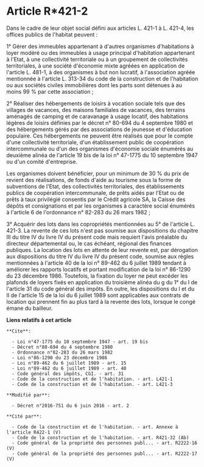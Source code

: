 # Article R*421-2

Dans le cadre de leur objet social défini aux articles L. 421-1 à L. 421-4, les offices publics de l'habitat peuvent : 

1° Gérer des immeubles appartenant à d'autres organismes d'habitations à loyer modéré ou des immeubles à usage principal
d'habitation appartenant à l'Etat, à une collectivité territoriale ou à un groupement de collectivités territoriales, à une
société d'économie mixte agréées en application de l'article L. 481-1, à des organismes à but non lucratif, à l'association
agréée mentionnée à l'article L. 313-34 du code de la construction et de l'habitation ou aux sociétés civiles immobilières
dont les parts sont détenues à au moins 99 % par cette association ; 

2° Réaliser des hébergements de loisirs à vocation sociale tels que des villages de vacances, des maisons familiales de
vacances, des terrains aménagés de camping et de caravanage à usage locatif, des habitations légères de loisirs définies par
le décret n° 80-694 du 4 septembre 1980 et des hébergements gérés par des associations de jeunesse et d'éducation populaire.
Ces hébergements ne peuvent être réalisés que pour le compte d'une collectivité territoriale, d'un établissement public de
coopération intercommunale ou d'un des organismes d'économie sociale énumérés au deuxième alinéa de l'article 19 bis de la
loi n° 47-1775 du 10 septembre 1947 ou d'un comité d'entreprise. 

Les organismes doivent bénéficier, pour un minimum de 30 % du prix de revient des réalisations, de fonds d'aide au tourisme
sous la forme de subventions de l'Etat, des collectivités territoriales, des établissements publics de coopération
intercommunale, de prêts aidés par l'Etat ou de prêts à taux privilégié consentis par le Crédit agricole SA, la Caisse des
dépôts et consignations et par les organismes à caractère social énumérés à l'article 6 de l'ordonnance n° 82-283 du 26 mars
1982 ; 

3° Acquérir des lots dans les copropriétés mentionnées au 5° de l'article L. 421-3. La revente de ces lots n'est pas soumise
aux dispositions du chapitre III du titre IV du livre IV du présent code mais requiert l'avis préalable du directeur
départemental ou, le cas échéant, régional des finances publiques. La location des lots en attente de leur revente est, par
dérogation aux dispositions du titre IV du livre IV du présent code, soumise aux règles mentionnées à l'article 40 de la loi
n° 89-462 du 6 juillet 1989 tendant à améliorer les rapports locatifs et portant modification de la loi n° 86-1290 du 23
décembre 1986. Toutefois, la fixation du loyer ne peut excéder les plafonds de loyers fixés en application du troisième
alinéa du g du 1° du I de l'article 31 du code général des impôts. En outre, les dispositions du I et du II de l'article 15
de la loi du 6 juillet 1989 sont applicables aux contrats de location qui prennent fin au plus tard à la revente des lots,
lorsque le congé émane du bailleur.

**Liens relatifs à cet article**

	**Cite**:

	  - Loi n°47-1775 du 10 septembre 1947 - art. 19 bis
	  - Décret n°80-694 du 4 septembre 1980
	  - Ordonnance n°82-283 du 26 mars 1982
	  - Loi n°86-1290 du 23 décembre 1986
	  - Loi n°89-462 du 6 juillet 1989 - art. 15
	  - Loi n°89-462 du 6 juillet 1989 - art. 40
	  - Code général des impôts, CGI. - art. 31
	  - Code de la construction et de l'habitation. - art. L421-1
	  - Code de la construction et de l'habitation. - art. L421-3

	**Modifié par**:

	  - Décret n°2016-751 du 6 juin 2016 - art. 2

	**Cité par**:

	  - Code de la construction et de l'habitation. - art. Annexe à l'article R422-1 (V)
	  - Code de la construction et de l'habitation. - art. R421-32 (Ab)
	  - Code général de la propriété des personnes publ... - art. R2222-16 (V)
	  - Code général de la propriété des personnes publ... - art. R2222-17 (V)
